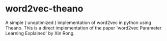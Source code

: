 # word2vec-theano
A simple ( unoptimized ) implementation of word2vec in python using Theano. This is a direct implementation of the paper 'word2vec Parameter Learning Explained' by Xin Rong.
